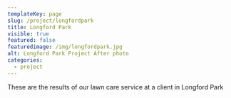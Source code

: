 ```yaml
---
templateKey: page
slug: /project/longfordpark
title: Longford Park
visible: true
featured: false
featuredimage: /img/longfordpark.jpg
alt: Longford Park Project After photo
categories:
  - project
---
```


These are the results of our lawn care service at a client in Longford Park

